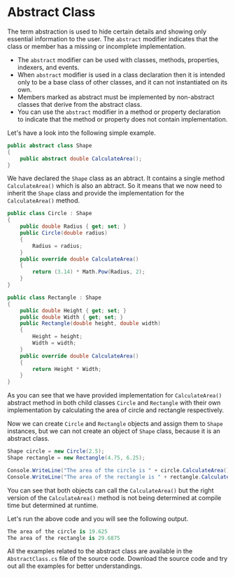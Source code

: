 

# Abstract Class

The term abstraction is used to hide certain details and showing only essential information to the user. The `abstract` modifier indicates that the class or member has a missing or incomplete implementation. 

 - The `abstract` modifier can be used with classes, methods, properties, indexers, and events. 
 - When `abstract` modifier is used in a class declaration then it is intended only to be a base class of other classes, and it can not instantiated on its own. 
 - Members marked as abstract must be implemented by non-abstract classes that derive from the abstract class.
 - You can use the `abstract` modifier in a method or property declaration to indicate that the method or property does not contain implementation.

Let's have a look into the following simple example.

```csharp
public abstract class Shape
{
    public abstract double CalculateArea();
}
```

We have declared the `Shape` class as an abtract. It contains a single method `CalculateArea()` which is also an abtract. So it means that we now need to inherit the `Shape` class and provide the implementation for the `CalculateArea()` method.

```csharp
public class Circle : Shape
{
    public double Radius { get; set; }
    public Circle(double radius)
    {
        Radius = radius;
    }
    public override double CalculateArea()
    {
        return (3.14) * Math.Pow(Radius, 2);
    }
}

public class Rectangle : Shape
{
    public double Height { get; set; }
    public double Width { get; set; }
    public Rectangle(double height, double width)
    {
        Height = height;
        Width = width;
    }
    public override double CalculateArea()
    {
        return Height * Width;
    }
}
```

As you can see that we have provided implementation for `CalculateArea()` abstract method in both child classes `Circle` and `Rectangle` with their own implementation by calculating the area of circle and rectangle respectively.

Now we can create `Circle` and  `Rectangle` objects and assign them to `Shape` instances, but we can not create an object of `Shape` class, because it is an abstract class.

```csharp
Shape circle = new Circle(2.5);
Shape rectangle = new Rectangle(4.75, 6.25);

Console.WriteLine("The area of the circle is " + circle.CalculateArea());
Console.WriteLine("The area of the rectangle is " + rectangle.CalculateArea());
```

You can see that both objects can call the `CalculateArea()` but the right version of the `CalculateArea()` method is not being determined at compile time but determined at runtime. 

Let's run the above code and you will see the following output.

```csharp
The area of the circle is 19.625
The area of the rectangle is 29.6875
```

All the examples related to the abstract class are available in the `AbstractClass.cs` file of the source code. Download the source code and try out all the examples for better understandings.
